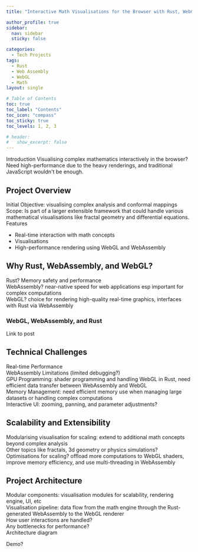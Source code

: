 ```yaml
---
title: "Interactive Math Visualisations for the Browser with Rust, WebGL, and WebAssembly"

author_profile: true
sidebar:
  nav: sidebar
  sticky: false

categories: 
  - Tech Projects
tags: 
  - Rust
  - Web Assembly
  - WebGL
  - Math
layout: single

# Table of Contents
toc: true
toc_label: "Contents"
toc_icon: "compass"
toc_sticky: true
toc_levels: 1, 2, 3

# header:
#   show_excerpt: false
---
```

<!--  -->

Introduction
Visualising complex mathematics interactively in the browser? Need high-performance due to the heavy renderings, and traditional JavaScript wouldn't be enough.

## Project Overview
Initial Objective: visualising complex analysis and conformal mappings <br>
Scope: Is part of a larger extensible framework that could handle various mathematical visualisations like fractal geometry and differential equations. <br>
Features
- Real-time interaction with math concepts
- Visualisations
- High-performance rendering using WebGL and WebAssembly

## Why Rust, WebAssembly, and WebGL?
Rust? Memory safety and performance <br>
WebAssembly? near-native speed for web applications esp important for complex computations <br>
WebGL? choice for rendering high-quality real-time graphics, interfaces with Rust via WebAssembly <br>

### WebGL, WebAssembly, and Rust
Link to post

## Technical Challenges
Real-time Performance <br>
WebAssembly Limitations (limited debugging?) <br>
GPU Programming: shader programming and handling WebGL in Rust, need efficient data transfer between WebAssembly and WebGL <br>
Memory Management: need efficient memory use when managing large datasets or handling complex computations <br>
Interactive UI: zooming, panning, and parameter adjustments? <br>

## Scalability and Extensibility
Modularising visualisation for scaling: extend to additional math concepts beyond complex analysis <br>
Other topics like fractals, 3d geometry or physics simulations? <br>
Optimisations for scaling? offload more computations to WebGL shaders, improve memory efficiency, and use multi-threading in WebAssembly <br>

## Project Architecture
Modular components: visualisation modules for scalability, rendering engine, UI, etc <br>
Visualisation pipeline: data flow from the math engine through the Rust-generated WebAssembly to the WebGL renderer <br>
How user interactions are handled? <br>
Any bottlenecks for performance? <br>
Architecture diagram <br>

Demo?